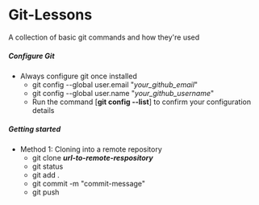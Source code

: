 # Git-Lessons
A collection of basic git commands and how they're used
##### Configure Git
* Always configure git once installed 
	* git config --global user.email "<i>your_github_email</i>"
	* git config --global user.name "<i>your_github_username</i>"
	* Run the command [**git config --list**] to confirm your configuration details
##### Getting started
* Method 1: Cloning into a remote repository
	* git clone **<i>url-to-remote-respository</i>**
	* git status 
	* git add .
	* git commit -m "commit-message" 
	* git push 
